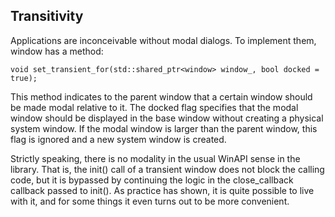 ## Transitivity

Applications are inconceivable without modal dialogs. To implement them, window has a method:

    void set_transient_for(std::shared_ptr<window> window_, bool docked = true);

This method indicates to the parent window that a certain window should be made modal relative to it. The docked flag specifies that the modal window should be displayed in the base window without creating a physical system window. If the modal window is larger than the parent window, this flag is ignored and a new system window is created. 

Strictly speaking, there is no modality in the usual WinAPI sense in the library. That is, the init() call of a transient window does not block the calling code, but it is bypassed by continuing the logic in the close_callback callback passed to init().
As practice has shown, it is quite possible to live with it, and for some things it even turns out to be more convenient.
